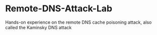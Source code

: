 # Remote-DNS-Attack-Lab
Hands-on experience on the remote DNS cache poisoning attack, also called the Kaminsky DNS attack
